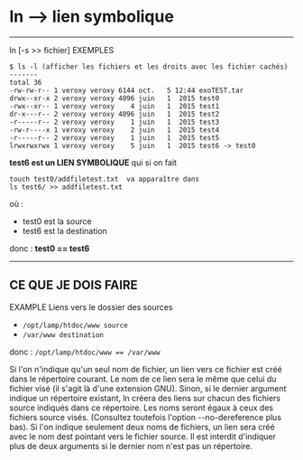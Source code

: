 # ln --> lien symbolique

----
ln [-s >> fichier]
EXEMPLES
~~~shell
$ ls -l (afficher les fichiers et les droits avec les fichier cachés)
-------
total 36
-rw-rw-r-- 1 veroxy veroxy 6144 oct.   5 12:44 exoTEST.tar
drwx--xr-x 2 veroxy veroxy 4096 juin   1  2015 test0
-rwx--xr-- 1 veroxy veroxy    4 juin   1  2015 test1
dr-x---r-- 2 veroxy veroxy 4096 juin   1  2015 test2
-r-----r-- 2 veroxy veroxy    1 juin   1  2015 test3
-rw-r----x 1 veroxy veroxy    2 juin   1  2015 test4
-r-----r-- 2 veroxy veroxy    1 juin   1  2015 test5
lrwxrwxrwx 1 veroxy veroxy    5 juin   1  2015 test6 -> test0
~~~
**test6 est un LIEN SYMBOLIQUE** qui si on fait
~~~shell
touch test0/addfiletest.txt  va apparaître dans
ls test6/ >> addfiletest.txt
~~~
où :
  * test0 est la source
  * test6 est la destination

donc : **test0 == test6**

-------
 CE QUE JE DOIS FAIRE
------
EXAMPLE
Liens vers le dossier des sources
  * `/opt/lamp/htdoc/www source`
  * `/var/www destination`

donc : `/opt/lamp/htdoc/www == /var/www`


Si l'on n'indique qu'un seul nom de fichier, un lien vers ce fichier est créé dans le répertoire courant.
Le nom de ce lien sera le même que celui du fichier visé (il s'agit là d'une extension GNU).
Sinon, si le dernier argument indique un répertoire existant, ln créera des liens sur chacun des fichiers source indiqués dans ce répertoire. Les noms seront égaux à ceux des fichiers source visés. (Consultez toutefois l'option --no-dereference plus bas). Si l'on indique seulement deux noms de fichiers, un lien sera créé avec le nom dest pointant vers le fichier source. Il est interdit d'indiquer plus de deux arguments si le dernier nom n'est pas un répertoire.
